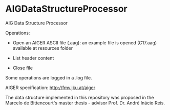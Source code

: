 # AIGDataStructureProcessor
AIG Data Structure Processor

Operations:

- Open an AIGER ASCII file (.aag): an example file is opened (C17.aag) available at resources folder

- List header content

- Close file

Some operations are logged in a .log file.

AIGER specification: http://fmv.jku.at/aiger

The data structure implemented in this repository was proposed in the Marcelo de Bittencourt's master thesis - advisor Prof. Dr. André Inácio Reis.
